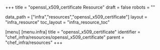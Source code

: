 +++
title = "openssl_x509_certificate Resource"
draft = false
robots = ""

data_path = ["infra","resources","openssl_x509_certificate"]
layout = "infra_resource"
toc_layout = "infra_resource_toc"

[menu]
  [menu.infra]
    title = "openssl_x509_certificate"
    identifier = "chef_infra/resources/openssl_x509_certificate"
    parent = "chef_infra/resources"
+++

<!-- The contents of this page are automatically generated from the openssl_x509_certificate.yaml file in the data/infra/resources directory. -->
<!-- To suggest a change, edit the https://github.com/chef/chef/blob/main/lib/chef/resource/openssl_x509_certificate.rb file and submit a pull request to the https://github.com/chef/chef repository. -->
<!-- markdownlint-disable-file -->
